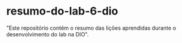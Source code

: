 # resumo-do-lab-6-dio
"Este repositório contém o resumo das lições aprendidas durante o desenvolvimento do lab na DIO".
